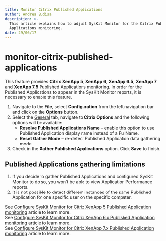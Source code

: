 ```yaml
---
title: Monitor Citrix Published Applications
author: Andrea Budisa
description: >-
  This article explains how to adjust SysKit Monitor for the Citrix Published
  Applications monitoring.
date: 29/06/17
---
```


# monitor-citrix-published-applications

This feature provides **Citrix XenApp 5**, **XenApp 6**, **XenApp 6.5**, **XenApp 7** and **XenApp 7.5** Published Applications monitoring. In order for the Published Applications to appear in the SysKit Monitor reports, it is necessary to enable this feature.

1. Navigate to the **File**, select **Configuration** from the left navigation bar and click on the **Options** button.
2. Select the [General](../get-to-know-syskit-monitor/backstage-screen/configuration/options.md) tab, navigate to **Citrix Options** and the following options will be available:
   * **Resolve Published Applications Name** – enable this option to use Published Application display name instead of a FullName.
   * **Reset Gather Mode** – re-detect Published Application data gathering mode.
3. Check in the **Gather Published Applications** option. Click **Save** to finish.

## Published Applications gathering limitations

1. If you decide to gather Published Applications and configured SysKit Monitor to do so, you won’t be able to view Application Performance reports.
2. It is not possible to detect different instances of the same Published Application for one specific user on the specific computer.

See [Configure SysKit Monitor for Citrix XenApp 5 Published Application monitoring](../how-to/citrix-xenapp/monitor-citrix-xenapp5-published-applications.md) article to learn more.  
See [Configure SysKit Monitor for Citrix XenApp 6.x Published Application monitoring](../how-to/citrix-xenapp/monitor-citrix-xenapp6-published-applications.md) article to learn more.  
See [Configure SysKit Monitor for Citrix XenApp 7.x Published Application monitoring](../how-to/citrix-xenapp/monitor-citrix-xenapp7-published-applications.md) article to learn more.

